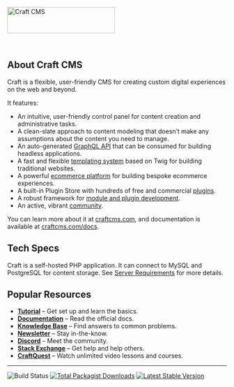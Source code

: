 <a href="https://craftcms.com/" rel="noopener" target="_blank"><img width="247" height="60" src="https://craftcms.com/craftcms.svg" alt="Craft CMS"></a>

<br>

## About Craft CMS

Craft is a flexible, user-friendly CMS for creating custom digital experiences on the web and beyond.

It features:

- An intuitive, user-friendly control panel for content creation and administrative tasks.
- A clean-slate approach to content modeling that doesn’t make any assumptions about the content you need to manage.
- An auto-generated [GraphQL API](https://craftcms.com/docs/3.x/graphql.html) that can be consumed for building headless applications.
- A fast and flexible [templating system](https://craftcms.com/docs/3.x/dev/twig-primer.html) based on Twig for building traditional websites.
- A powerful [ecommerce platform](https://craftcms.com/commerce) for building bespoke ecommerce experiences.
- A built-in Plugin Store with hundreds of free and commercial [plugins](https://plugins.craftcms.com/).
- A robust framework for [module and plugin development](https://craftcms.com/docs/3.x/extend/).
- An active, vibrant [community](https://craftcms.com/community).

You can learn more about it at [craftcms.com](https://craftcms.com), and documentation is available at [craftcms.com/docs](https://craftcms.com/docs/3.x/).

## Tech Specs

Craft is a self-hosted PHP application. It can connect to MySQL and PostgreSQL for content storage. See [Server Requirements](https://craftcms.com/docs/3.x/requirements.html) for more details.

## Popular Resources

- **[Tutorial](https://craftcms.com/docs/getting-started-tutorial/)** – Get set up and learn the basics.
- **[Documentation](https://craftcms.com/docs/)** – Read the official docs.
- **[Knowledge Base](https://craftcms.com/knowledge-base)** – Find answers to common problems.
- **[Newsletter](https://craftcms.com/newsletter/)** – Stay in-the-know.
- **[Discord](https://craftcms.com/discord)** – Meet the community.
- **[Stack Exchange](http://craftcms.stackexchange.com/)** – Get help and help others.
- **[CraftQuest](https://craftquest.io/)** – Watch unlimited video lessons and courses.

---

<p>
<img src="https://github.com/craftcms/cms/workflows/ci/badge.svg?branch=main" alt="Build Status">
<a href="https://packagist.org/packages/craftcms/cms"><img src="https://img.shields.io/packagist/dt/craftcms/cms.svg?label=downloads" alt="Total Packagist Downloads"></a>
<a href="https://github.com/craftcms/cms/releases"><img src="https://img.shields.io/github/tag/craftcms/cms.svg?label=stable" alt="Latest Stable Version"></a>
</p>
